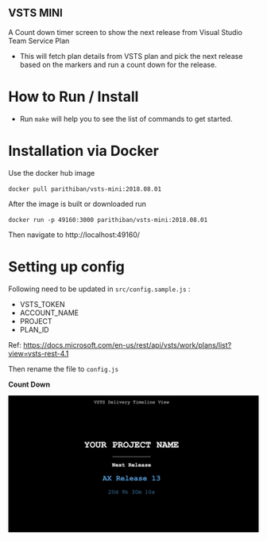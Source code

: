 ## VSTS  MINI 

A Count down timer screen to show the next release from Visual Studio Team Service Plan
- This will fetch plan details from VSTS plan and pick the next release based on the markers and run a count down for the release.

# **How to Run / Install**
- Run `make` will help you to see the list of commands to get started.

# **Installation via Docker**

Use the docker hub image

`docker pull parithiban/vsts-mini:2018.08.01`

After the image is built or downloaded run

`docker run -p 49160:3000 parithiban/vsts-mini:2018.08.01`

Then navigate to  http://localhost:49160/


# Setting up config

Following need to be updated in `src/config.sample.js` :

- VSTS_TOKEN
- ACCOUNT_NAME
- PROJECT
- PLAN_ID

Ref: https://docs.microsoft.com/en-us/rest/api/vsts/work/plans/list?view=vsts-rest-4.1

Then rename the file to `config.js`

**Count Down**

![Full screen](plan-countdown.png)